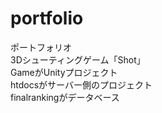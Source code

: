 # portfolio
ポートフォリオ  
3Dシューティングゲーム「Shot」  
GameがUnityプロジェクト  
htdocsがサーバー側のプロジェクト  
finalrankingがデータベース  
